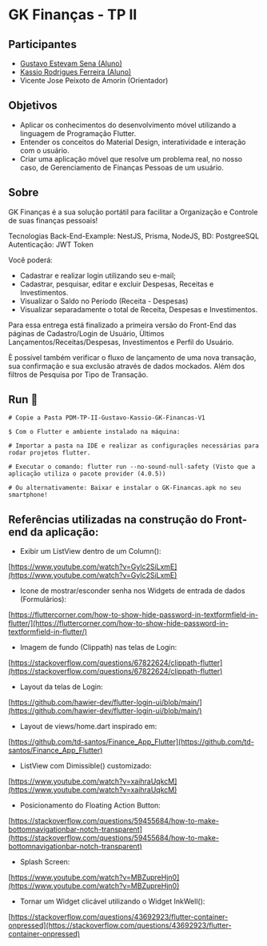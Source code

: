 # GK Finanças - TP II

## Participantes
-  [Gustavo Estevam Sena (Aluno)](https://github.com/Gultes)
-  [Kassio Rodrigues Ferreira (Aluno)](https://github.com/KassioRF)
- Vicente Jose Peixoto de Amorin (Orientador)

## Objetivos
- Aplicar os conhecimentos do desenvolvimento móvel utilizando a linguagem de Programação Flutter.
- Entender os conceitos do Material Design, interatividade e interação com o usuário.
- Criar uma aplicação móvel que resolve um problema real, no nosso caso, de Gerenciamento de Finanças Pessoas de um usuário.

## Sobre
GK Finanças é a sua solução portátil  para facilitar a Organização e Controle de suas finanças pessoais!

Tecnologias Back-End-Example: NestJS, Prisma, NodeJS, BD: PostgreeSQL Autenticação: JWT Token

Você poderá:

- Cadastrar e realizar login utilizando seu e-mail;
- Cadastrar, pesquisar, editar e excluir Despesas, Receitas e Investimentos.
- Visualizar o Saldo no Período (Receita - Despesas)
- Visualizar separadamente o total de Receita, Despesas e Investimentos.

Para essa entrega está finalizado a primeira versão  do Front-End das páginas de Cadastro/Login de Usuário, Ùltimos Lançamentos/Receitas/Despesas, Investimentos e Perfil do Usuário.

È possível também verificar o fluxo de lançamento de uma nova transação, sua confirmação e sua exclusão através de dados mockados. Além dos filtros de Pesquisa por Tipo de Transação.

## Run 🏃‍

```
# Copie a Pasta PDM-TP-II-Gustavo-Kassio-GK-Financas-V1

$ Com o Flutter e ambiente instalado na máquina:

# Importar a pasta na IDE e realizar as configurações necessárias para rodar projetos flutter.

# Executar o comando: flutter run --no-sound-null-safety (Visto que a aplicação utiliza o pacote provider (4.0.5))

# Ou alternativamente: Baixar e instalar o GK-Financas.apk no seu smartphone!
```

## Referências utilizadas na construção do Front-end da aplicação:

- Exibir um ListView dentro de um Column():

[https://www.youtube.com/watch?v=Gylc2SiLxmE](https://www.youtube.com/watch?v=Gylc2SiLxmE)

- Icone de mostrar/esconder senha nos Widgets de entrada de dados (Formulários):

[https://fluttercorner.com/how-to-show-hide-password-in-textformfield-in-flutter/](https://fluttercorner.com/how-to-show-hide-password-in-textformfield-in-flutter/)

- Imagem de fundo (Clippath) nas telas de Login:

[https://stackoverflow.com/questions/67822624/clippath-flutter](https://stackoverflow.com/questions/67822624/clippath-flutter)

- Layout da telas de Login:

[https://github.com/hawier-dev/flutter-login-ui/blob/main/](https://github.com/hawier-dev/flutter-login-ui/blob/main/)


- Layout de views/home.dart inspirado em:

[https://github.com/td-santos/Finance_App_Flutter](https://github.com/td-santos/Finance_App_Flutter)

- ListView com Dimissible() customizado:

[https://www.youtube.com/watch?v=xaihraUqkcM](https://www.youtube.com/watch?v=xaihraUqkcM)

- Posicionamento do Floating Action Button:

[https://stackoverflow.com/questions/59455684/how-to-make-bottomnavigationbar-notch-transparent](https://stackoverflow.com/questions/59455684/how-to-make-bottomnavigationbar-notch-transparent)


- Splash Screen:

[https://www.youtube.com/watch?v=MBZupreHjn0](https://www.youtube.com/watch?v=MBZupreHjn0)

- Tornar um Widget clicável utilizando o Widget InkWell():

[https://stackoverflow.com/questions/43692923/flutter-container-onpressed](https://stackoverflow.com/questions/43692923/flutter-container-onpressed)

